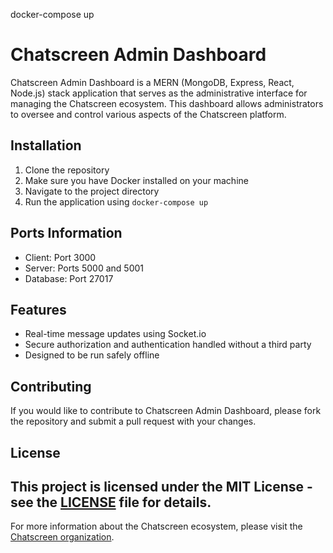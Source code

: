 docker-compose up
# Chatscreen Admin Dashboard
Chatscreen Admin Dashboard is a MERN (MongoDB, Express, React, Node.js) stack application that serves as the administrative interface for managing the Chatscreen ecosystem. This dashboard allows administrators to oversee and control various aspects of the Chatscreen platform.
## Installation
1. Clone the repository
2. Make sure you have Docker installed on your machine
3. Navigate to the project directory
4. Run the application using `docker-compose up`
## Ports Information
- Client: Port 3000
- Server: Ports 5000 and 5001
- Database: Port 27017
## Features
- Real-time message updates using Socket.io
- Secure authorization and authentication handled without a third party
- Designed to be run safely offline
## Contributing
If you would like to contribute to Chatscreen Admin Dashboard, please fork the repository and submit a pull request with your changes.
## License
This project is licensed under the MIT License - see the [LICENSE](LICENSE) file for details.
---
For more information about the Chatscreen ecosystem, please visit the [Chatscreen organization](https://github.com/chatscreen).
